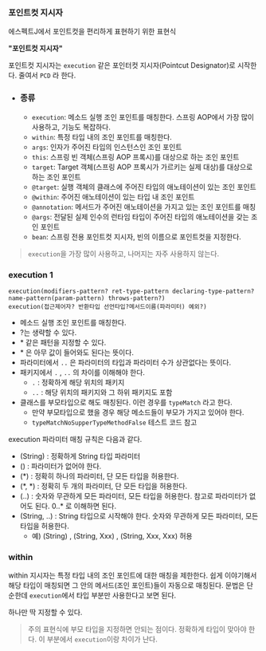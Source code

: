 ### 포인트컷 지시자

에스펙트J에서 포인트컷을 편리하게 표현하기 위한 표현식

**"포인트컷 지시자"**

포인트컷 지시자는 `execution` 같은 포인터컷 지시자(Pointcut Designator)로 시작한다. 줄여서 `PCD` 라 한다.

- ### 종류
    - `execution`: 메소드 실행 조인 포인트를 매칭한다. 스프링 AOP에서 가장 많이 사용하고, 기능도 복잡하다.
    - `within`: 특정 타입 내의 조인 포인트를 매칭한다.
    - `args`: 인자가 주어진 타입의 인스턴스인 조인 포인트
    - `this`: 스프링 빈 객체(스프링 AOP 프록시)를 대상으로 하는 조인 포인트
    - `target`: Target 객체(스프링 AOP 프록시가 가르키는 실제 대상)를 대상으로 하는 조인 포인트
    - `@target`: 실행 객체의 클래스에 주어진 타입의 애노테이션이 있는 조인 포인트
    - `@within`: 주어진 애노테이션이 있는 타입 내 조인 포인트
    - `@annotation`: 메서드가 주어진 애노테이션을 가지고 있는 조인 포인트를 매칭
    - `@args`: 전달된 실제 인수의 런타임 타입이 주어진 타입의 애노테이션을 갖는 조인 포인트
    - `bean`: 스프링 전용 포인트컷 지시자, 빈의 이름으로 포인트컷을 지정한다.

> `execution`을 가장 많이 사용하고, 나머지는 자주 사용하지 않는다.

### execution 1

```
execution(modifiers-pattern? ret-type-pattern declaring-type-pattern?name-pattern(param-pattern) throws-pattern?)
execution(접근제어자? 반환타입 선언타입?메서드이름(파라미터) 예외?)
```

- 메소드 실행 조인 포인트를 매칭한다.
- ?는 생략할 수 있다.
- \* 같은 패턴을 지정할 수 있다.
- \* 은 아무 값이 들어와도 된다는 뜻이다.
- 파라미터에서 `..` 은 파라미터의 타입과 파라미터 수가 상관없다는 뜻이다.
- 패키지에서 `.` , `..` 의 차이를 이해해야 한다.
    - `.` : 정확하게 해당 위치의 패키지
    - `..` : 해당 위치의 패키지와 그 하위 패키지도 포함
- 클래스를 부모타입으로 해도 매칭된다. 이런 경우를 `typeMatch` 라고 한다.
    - 만약 부모타입으로 했을 경우 해당 메소드들이 부모가 가지고 있어야 한다.
    - `typeMatchNoSupperTypeMethodFalse` 테스트 코드 참고

execution 파라미터 매칭 규칙은 다음과 같다.

- (String) : 정확하게 String 타입 파라미터
- () : 파라미터가 없어야 한다.
- (*) : 정확히 하나의 파라미터, 단 모든 타입을 허용한다.
- (*, *) : 정확히 두 개의 파라미터, 단 모든 타입을 허용한다.
- (..) : 숫자와 무관하게 모든 파라미터, 모든 타입을 허용한다. 참고로 파라미터가 없어도 된다. 0..* 로 이해하면 된다.
- (String, ..) : String 타입으로 시작해야 한다. 숫자와 무관하게 모든 파라미터, 모든 타입을 허용한다.
    - 예) (String) , (String, Xxx) , (String, Xxx, Xxx) 허용


### within
within 지시자는 특정 타입 내의 조인 포인트에 대한 매칭을 제한한다. 쉽게 이야기해서 해당 타입이 매칭되면
그 안의 메서드(조인 포인트)들이 자동으로 매칭된다.
문법은 단순한데 `execution`에서 타입 부분만 사용한다고 보면 된다.

하나만 딱 지정할 수 있다.

> 주의
> 표현식에 부모 타입을 지정하면 안되는 점이다. 
> 정확하게 타입이 맞아야 한다.
> 이 부분에서 `execution`이랑 차이가 난다.


